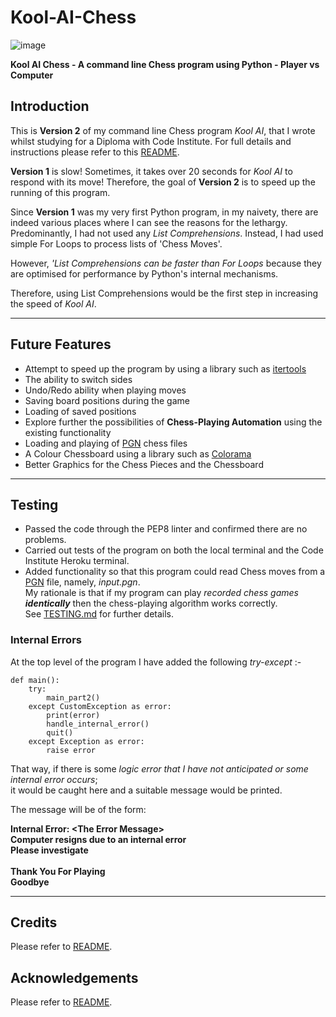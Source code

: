 # Kool-AI-Chess
![image](https://github.com/DelroyGayle/KoolAIChess/assets/91061592/cedf65e7-23b2-47a6-beb1-e0b2dc097035)



**Kool AI Chess - A command line Chess program using Python - Player vs Computer**

## Introduction

This is **Version 2** of my command line Chess program *Kool AI*, that I wrote whilst studying for a Diploma with Code Institute.
For full details and instructions please refer to this [README](README_FOR_VERSION1.md).

**Version 1** is slow! Sometimes, it takes over 20 seconds for *Kool AI* to respond with its move! Therefore, the goal of **Version 2** is to speed up the running of this program.

Since **Version 1** was my very first Python program, in my naivety, there are indeed various places where I can see the reasons for the lethargy.
Predominantly, I had not used any *List Comprehensions*. Instead, I had used simple For Loops to process lists of 'Chess Moves'.

However, *'List Comprehensions can be faster than For Loops* because they are optimised for performance by Python's internal mechanisms.

Therefore, using List Comprehensions would be the first step in increasing the speed of *Kool AI*.

------

## Future Features
* Attempt to speed up the program by using a library such as [itertools](https://docs.python.org/3/library/itertools.html)
* The ability to switch sides
* Undo/Redo ability when playing moves
* Saving board positions during the game
* Loading of saved positions
* Explore further the possibilities of **Chess-Playing Automation** using the existing functionality
* Loading and playing of [PGN](https://en.wikipedia.org/wiki/Portable_Game_Notation) chess files
* A Colour Chessboard using a library such as [Colorama](https://pypi.org/project/colorama/)
* Better Graphics for the Chess Pieces and the Chessboard

------

## Testing

+ Passed the code through the PEP8 linter and confirmed there are no problems.
+ Carried out tests of the program on both the local terminal and the Code Institute Heroku terminal.
+ Added functionality so that this program could read Chess moves from a [PGN](https://en.wikipedia.org/wiki/Portable_Game_Notation) file, namely, *input.pgn*.<br>
My rationale is that if my program can play *recorded chess games **identically*** then the chess-playing algorithm works correctly.<br>
See [TESTING.md](https://github.com/DelroyGayle/KoolAIChess/blob/main/TESTING.md) for further details.

### Internal Errors

At the top level of the program I have added the following *try-except* :- 

```
def main():
    try:
        main_part2()
    except CustomException as error:
        print(error)
        handle_internal_error()
        quit()
    except Exception as error:
        raise error
```

That way, if there is some *logic error that I have not anticipated or some internal error occurs*;<br>
it would be caught here and a suitable message would be printed.

The message will be of the form:<br>

<strong>Internal Error: \<The Error Message\><br>
Computer resigns due to an internal error<br>
Please investigate<br>
<br>
Thank You For Playing<br>
Goodbye<br>
</strong>

------

## Credits
Please refer to [README](README_FOR_VERSION1.md).
        
## Acknowledgements    
Please refer to [README](README_FOR_VERSION1.md).
